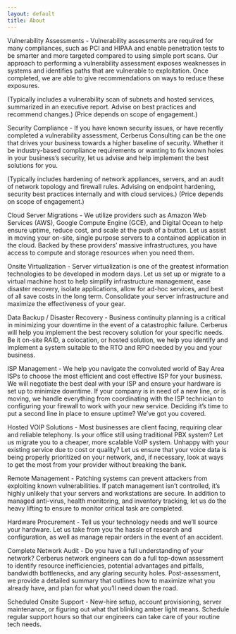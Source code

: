 ```yaml
---
layout: default
title: About
---
```


Vulnerability Assessments - Vulnerability assessments are required for many compliances, such as PCI and HIPAA and enable penetration tests to be smarter and more targeted compared to using simple port scans. Our approach to performing a vulnerability assessment exposes weaknesses in systems and identifies paths that are vulnerable to exploitation. Once completed, we are able to give recommendations on ways to reduce these exposures. 

(Typically includes a vulnerability scan of subnets and hosted services, summarized in an executive report. Advise on best practices and recommend changes.) (Price depends on scope of engagement.)

Security Compliance - If you have known security issues, or have recently completed a vulnerability assessment, Cerberus Consulting can be the one that drives your business towards a higher baseline of security. Whether it be industry-based compliance requirements or wanting to fix known holes in your business’s security, let us advise and help implement the best solutions for you. 

(Typically includes hardening of network appliances, servers, and an audit of network topology and firewall rules. Advising on endpoint hardening, security best practices internally and with cloud services.) (Price depends on scope of engagement.)

Cloud Server Migrations - We utilize providers such as Amazon Web Services (AWS), Google Compute Engine (GCE), and Digital Ocean to help ensure uptime, reduce cost, and scale at the push of a button. Let us assist in moving your on-site, single purpose servers to a contained application in the cloud. Backed by these providers’ massive infrastructures, you have access to compute and storage resources when you need them.

Onsite Virtualization - Server virtualization is one of the greatest information technologies to be developed in modern days. Let us set up or migrate to a virtual machine host to help simplify infrastructure management, ease disaster recovery, isolate applications, allow for ad-hoc services, and best of all save costs in the long term. Consolidate your server infrastructure and maximize the effectiveness of your gear.

Data Backup / Disaster Recovery - Business continuity planning is a critical in minimizing your downtime in the event of a catastrophic failure. Cerberus will help you implement the best recovery solution for your specific needs. Be it on-site RAID, a colocation, or hosted solution, we help you identify and implement a system suitable to the RTO and RPO needed by you and your business.

ISP Management - We help you navigate the convoluted world of Bay Area ISPs to choose the most efficient and cost effective ISP for your business. We will negotiate the best deal with your ISP and ensure your hardware is set up to minimize downtime. If your company is in need of a new line, or is moving, we handle everything from coordinating with the ISP technician to configuring your firewall to work with your new service. Deciding it’s time to put a second line in place to ensure uptime? We’ve got you covered.

Hosted VOIP Solutions - Most businesses are client facing, requiring clear and reliable telephony. Is your office still using traditional PBX system? Let us migrate you to a cheaper, more scalable VoIP system. Unhappy with your existing service due to cost or quality? Let us ensure that your voice data is being properly prioritized on your network, and, if necessary, look at ways to get the most from your provider without breaking the bank.

Remote Management - Patching systems can prevent attackers from exploiting known vulnerabilities. If patch management isn’t controlled, it’s highly unlikely that your servers and workstations are secure. In addition to managed anti-virus, health monitoring, and inventory tracking, let us do the heavy lifting to ensure to monitor critical task are completed.

Hardware Procurement - Tell us your technology needs and we’ll source your hardware. Let us take from you the hassle of research and configuration, as well as manage repair orders in the event of an accident. 

Complete Network Audit - Do you have a full understanding of your network? Cerberus network engineers can do a full top-down assessment to identify resource inefficiencies, potential advantages and pitfalls, bandwidth bottlenecks, and any glaring security holes. Post-assessment, we provide a detailed summary that outlines how to maximize what you already have, and plan for what you’ll need down the road.

Scheduled Onsite Support - New-hire setup, account provisioning, server maintenance, or figuring out what that blinking amber light means. Schedule regular support hours so that our engineers can take care of your routine tech needs.
